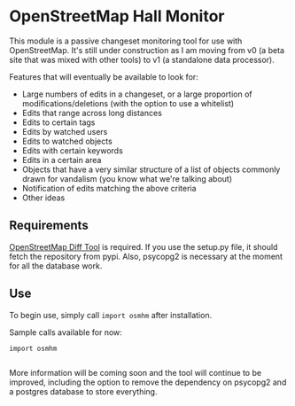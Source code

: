 OpenStreetMap Hall Monitor
==========================

This module is a passive changeset monitoring tool for use with OpenStreetMap. It's still under construction as I am moving from v0 (a beta site that was mixed with other tools) to v1 (a standalone data processor).

Features that will eventually be available to look for:

* Large numbers of edits in a changeset, or a large proportion of modifications/deletions (with the option to use a whitelist)
* Edits that range across long distances
* Edits to certain tags
* Edits by watched users
* Edits to watched objects
* Edits with certain keywords
* Edits in a certain area
* Objects that have a very similar structure of a list of objects commonly drawn for vandalism (you know what we're talking about)
* Notification of edits matching the above criteria
* Other ideas


Requirements
------------

[OpenStreetMap Diff Tool](http://www.github.com/ethan-nelson/osm_diff_tool) is required. If you use the setup.py file, it should fetch the repository from pypi. Also, psycopg2 is necessary at the moment for all the database work.

Use
---

To begin use, simply call `import osmhm` after installation.

Sample calls available for now:

```
import osmhm


```

More information will be coming soon and the tool will continue to be improved, including the option to remove the dependency on psycopg2 and a postgres database to store everything.

